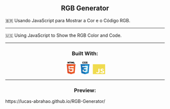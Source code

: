 <h2 align="center">RGB Generator</h2>


🇧🇷 Usando JavaScript para Mostrar a Cor e o Código RGB.

---

🇺🇸 Using JavaScript to Show the RGB Color and Code.

---
<h3 align="center">Built With:</h3>

<div align="center">
  <img src="https://raw.githubusercontent.com/devicons/devicon/master/icons/html5/html5-original-wordmark.svg" alt="html5" width="40" height="40"/> 
  <img src="https://raw.githubusercontent.com/devicons/devicon/master/icons/css3/css3-original-wordmark.svg" alt="css3" width="40" height="40"/> 
  <img alt="JS" height="32" width="40" src="https://raw.githubusercontent.com/devicons/devicon/master/icons/javascript/javascript-plain.svg">
</div>

---

<h3 align="center"> Preview: </h3>
https://lucas-abrahao.github.io/RGB-Generator/
